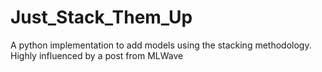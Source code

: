 # Just_Stack_Them_Up
A python implementation to add models using the stacking methodology. Highly influenced by a post from MLWave
